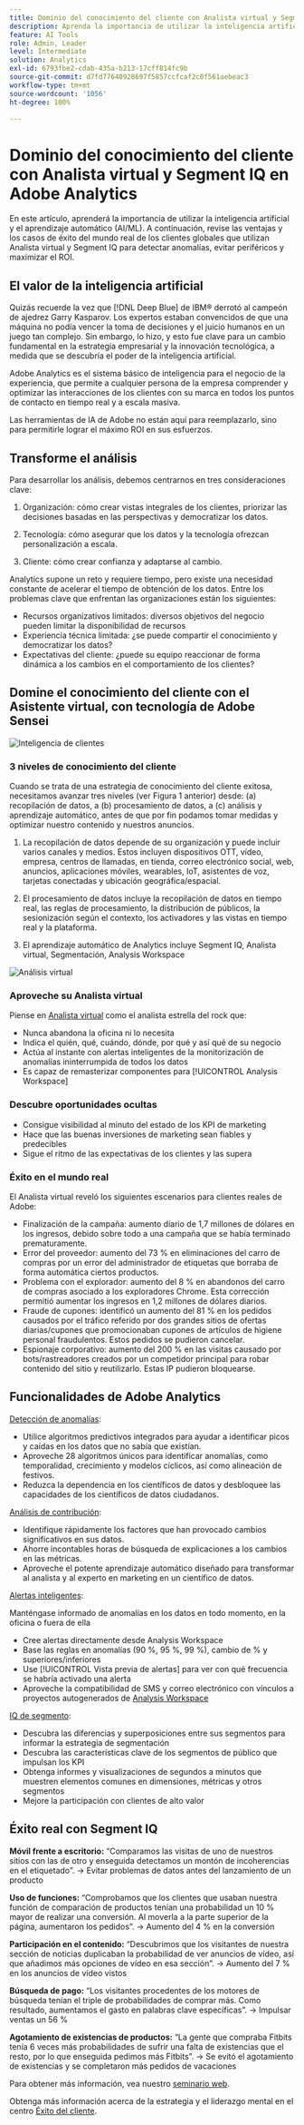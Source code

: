 ```yaml
---
title: Dominio del conocimiento del cliente con Analista virtual y Segment IQ
description: Aprenda la importancia de utilizar la inteligencia artificial y el aprendizaje automático (AI/ML). Vea las ventajas y aprenda de los casos de éxito del mundo real de los clientes globales que utilizan Analista virtual y Segment IQ para detectar anomalías, evitar periféricos y maximizar el ROI.
feature: AI Tools
role: Admin, Leader
level: Intermediate
solution: Analytics
exl-id: 6793fbe2-cdab-435a-b213-17cff814fc9b
source-git-commit: d7fd77640928697f5857ccfcaf2c0f561aebeac3
workflow-type: tm+mt
source-wordcount: '1056'
ht-degree: 100%

---
```


# Dominio del conocimiento del cliente con Analista virtual y Segment IQ en Adobe Analytics

En este artículo, aprenderá la importancia de utilizar la inteligencia artificial y el aprendizaje automático (AI/ML). A continuación, revise las ventajas y los casos de éxito del mundo real de los clientes globales que utilizan Analista virtual y Segment IQ para detectar anomalías, evitar periféricos y maximizar el ROI.

## El valor de la inteligencia artificial

Quizás recuerde la vez que [!DNL Deep Blue] de IBM® derrotó al campeón de ajedrez Garry Kasparov. Los expertos estaban convencidos de que una máquina no podía vencer la toma de decisiones y el juicio humanos en un juego tan complejo. Sin embargo, lo hizo, y esto fue clave para un cambio fundamental en la estrategia empresarial y la innovación tecnológica, a medida que se descubría el poder de la inteligencia artificial.

Adobe Analytics es el sistema básico de inteligencia para el negocio de la experiencia, que permite a cualquier persona de la empresa comprender y optimizar las interacciones de los clientes con su marca en todos los puntos de contacto en tiempo real y a escala masiva.

Las herramientas de IA de Adobe no están aquí para reemplazarlo, sino para permitirle lograr el máximo ROI en sus esfuerzos.

## Transforme el análisis

Para desarrollar los análisis, debemos centrarnos en tres consideraciones clave:

1. Organización: cómo crear vistas integrales de los clientes, priorizar las decisiones basadas en las perspectivas y democratizar los datos.

1. Tecnología: cómo asegurar que los datos y la tecnología ofrezcan personalización a escala.

1. Cliente: cómo crear confianza y adaptarse al cambio.

Analytics supone un reto y requiere tiempo, pero existe una necesidad constante de acelerar el tiempo de obtención de los datos. Entre los problemas clave que enfrentan las organizaciones están los siguientes:

* Recursos organizativos limitados: diversos objetivos del negocio pueden limitar la disponibilidad de recursos
* Experiencia técnica limitada: ¿se puede compartir el conocimiento y democratizar los datos?
* Expectativas del cliente: ¿puede su equipo reaccionar de forma dinámica a los cambios en el comportamiento de los clientes?

## Domine el conocimiento del cliente con el Asistente virtual, con tecnología de Adobe Sensei

![Inteligencia de clientes](assets/customer-intelligence.png)

### 3 niveles de conocimiento del cliente

Cuando se trata de una estrategia de conocimiento del cliente exitosa, necesitamos avanzar tres niveles (ver Figura 1 anterior) desde: (a) recopilación de datos, a (b) procesamiento de datos, a (c) análisis y aprendizaje automático, antes de que por fin podamos tomar medidas y optimizar nuestro contenido y nuestros anuncios.

1. La recopilación de datos depende de su organización y puede incluir varios canales y medios. Estos incluyen dispositivos OTT, vídeo, empresa, centros de llamadas, en tienda, correo electrónico social, web, anuncios, aplicaciones móviles, wearables, IoT, asistentes de voz, tarjetas conectadas y ubicación geográfica/espacial.

1. El procesamiento de datos incluye la recopilación de datos en tiempo real, las reglas de procesamiento, la distribución de públicos, la sesionización según el contexto, los activadores y las vistas en tiempo real y la plataforma.

1. El aprendizaje automático de Analytics incluye Segment IQ, Analista virtual, Segmentación, Analysis Workspace

![Análisis virtual](assets/virtual-analysis.png)

### Aproveche su Analista virtual

Piense en [Analista virtual](https://experienceleague.adobe.com/docs/analytics/analyze/analysis-workspace/virtual-analyst/overview.html?lang=es) como el analista estrella del rock que:

* Nunca abandona la oficina ni lo necesita
* Indica el quién, qué, cuándo, dónde, por qué y así qué de su negocio
* Actúa al instante con alertas inteligentes de la monitorización de anomalías ininterrumpida de todos los datos
* Es capaz de remasterizar componentes para [!UICONTROL Analysis Workspace]

### Descubre oportunidades ocultas

* Consigue visibilidad al minuto del estado de los KPI de marketing
* Hace que las buenas inversiones de marketing sean fiables y predecibles
* Sigue el ritmo de las expectativas de los clientes y las supera

### Éxito en el mundo real

El Analista virtual reveló los siguientes escenarios para clientes reales de Adobe:

* Finalización de la campaña: aumento diario de 1,7 millones de dólares en los ingresos, debido sobre todo a una campaña que se había terminado prematuramente.
* Error del proveedor: aumento del 73 % en eliminaciones del carro de compras por un error del administrador de etiquetas que borraba de forma automática ciertos productos.
* Problema con el explorador: aumento del 8 % en abandonos del carro de compras asociado a los exploradores Chrome. Esta corrección permitió aumentar los ingresos en 1,2 millones de dólares diarios.
* Fraude de cupones: identificó un aumento del 81 % en los pedidos causados por el tráfico referido por dos grandes sitios de ofertas diarias/cupones que promocionaban cupones de artículos de higiene personal fraudulentos. Estos pedidos se pudieron cancelar.
* Espionaje corporativo: aumento del 200 % en las visitas causado por bots/rastreadores creados por un competidor principal para robar contenido del sitio y reutilizarlo. Estas IP pudieron bloquearse.

## Funcionalidades de Adobe Analytics

[Detección de anomalías](https://experienceleague.adobe.com/docs/analytics/analyze/analysis-workspace/virtual-analyst/anomaly-detection/anomaly-detection.html?lang=es):

* Utilice algoritmos predictivos integrados para ayudar a identificar picos y caídas en los datos que no sabía que existían.
* Aproveche 28 algoritmos únicos para identificar anomalías, como temporalidad, crecimiento y modelos cíclicos, así como alineación de festivos.
* Reduzca la dependencia en los científicos de datos y desbloquee las capacidades de los científicos de datos ciudadanos.

[Análisis de contribución](https://experienceleague.adobe.com/docs/analytics/analyze/analysis-workspace/virtual-analyst/contribution-analysis/ca-tokens.html?lang=es):

* Identifique rápidamente los factores que han provocado cambios significativos en sus datos.
* Ahorre incontables horas de búsqueda de explicaciones a los cambios en las métricas.
* Aproveche el potente aprendizaje automático diseñado para transformar al analista y al experto en marketing en un científico de datos.

[Alertas inteligentes](https://experienceleague.adobe.com/docs/analytics/analyze/analysis-workspace/virtual-analyst/intelligent-alerts/intellligent-alerts.html?lang=es):

Manténgase informado de anomalías en los datos en todo momento, en la oficina o fuera de ella

* Cree alertas directamente desde Analysis Workspace
* Base las reglas en anomalías (90 %, 95 %, 99 %), cambio de % y superiores/inferiores
* Use [!UICONTROL Vista previa de alertas] para ver con qué frecuencia se habría activado una alerta
* Aproveche la compatibilidad de SMS y correo electrónico con vínculos a proyectos autogenerados de [Analysis Workspace](https://experienceleague.adobe.com/docs/analytics/analyze/analysis-workspace/home.html?lang=es)

[IQ de segmento](https://experienceleague.adobe.com/docs/analytics/analyze/analysis-workspace/segment-iq.html?lang=es):

* Descubra las diferencias y superposiciones entre sus segmentos para informar la estrategia de segmentación
* Descubra las características clave de los segmentos de público que impulsan los KPI
* Obtenga informes y visualizaciones de segundos a minutos que muestren elementos comunes en dimensiones, métricas y otros segmentos
* Mejore la participación con clientes de alto valor

## Éxito real con Segment IQ

**Móvil frente a escritorio:** “Comparamos las visitas de uno de nuestros sitios con las de otro y enseguida detectamos un montón de incoherencias en el etiquetado”. → Evitar problemas de datos antes del lanzamiento de un producto

**Uso de funciones:** “Comprobamos que los clientes que usaban nuestra función de comparación de productos tenían una probabilidad un 10 % mayor de realizar una conversión. Al moverla a la parte superior de la página, aumentaron los pedidos”. → Aumento del 4 % en la conversión

**Participación en el contenido:** “Descubrimos que los visitantes de nuestra sección de noticias duplicaban la probabilidad de ver anuncios de vídeo, así que añadimos más opciones de vídeo en esa sección”. → Aumento del 7 % en los anuncios de vídeo vistos

**Búsqueda de pago:** “Los visitantes procedentes de los motores de búsqueda tenían el triple de probabilidades de comprar más. Como resultado, aumentamos el gasto en palabras clave específicas”. → Impulsar ventas un 56 %

**Agotamiento de existencias de productos:** “La gente que compraba Fitbits tenía 6 veces más probabilidades de sufrir una falta de existencias que el resto, por lo que enseguida pedimos más Fitbits”. → Se evitó el agotamiento de existencias y se completaron más pedidos de vacaciones

Para obtener más información, vea nuestro [seminario web](https://adobecustomersuccess.adobeconnect.com/pmetho6ivh68/).

Obtenga más información acerca de la estrategia y el liderazgo mental en el centro [Éxito del cliente](https://experienceleague.adobe.com/docs/customer-success/customer-success/overview.html?lang=es).